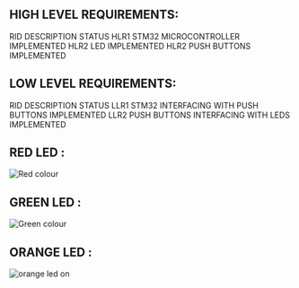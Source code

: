 ## HIGH LEVEL REQUIREMENTS:
RID	DESCRIPTION	STATUS
HLR1	STM32 MICROCONTROLLER	IMPLEMENTED
HLR2	LED	IMPLEMENTED
HLR2	PUSH BUTTONS	IMPLEMENTED

## LOW LEVEL REQUIREMENTS:
RID	DESCRIPTION	STATUS
LLR1	STM32 INTERFACING WITH PUSH BUTTONS	IMPLEMENTED
LLR2	PUSH BUTTONS INTERFACING WITH LEDS	IMPLEMENTED


## RED LED :
![Red colour](https://user-images.githubusercontent.com/101853782/168419011-512ce473-c80c-4d90-8021-24181d070629.png)



## GREEN LED :
![Green colour](https://user-images.githubusercontent.com/101853782/168419039-e63cbca6-a992-492a-91d1-9dbb02d4055a.png)


## ORANGE LED :
![orange led on](https://user-images.githubusercontent.com/101853782/168419062-afb938d1-4a0e-423a-9e22-df478f7bc44f.png)
